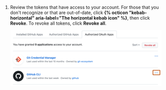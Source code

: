 1. Review the tokens that have access to your account. For those that you don't recognize or that are out-of-date, click **{% octicon "kebab-horizontal" aria-label="The horizontal kebab icon" %}**, then click **Revoke**. To revoke all tokens, click **Revoke all**.
   
   ![Screenshot of the "Authorized {% data variables.product.prodname_oauth_apps %}" tab. To the right of an app's name, an icon of three horizontal dots is outlined in orange.](/assets/images/help/settings/revoke-oauth-app.png)
